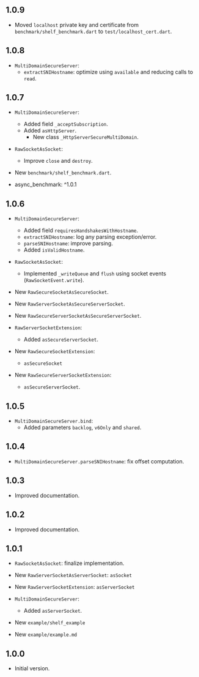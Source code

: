 ## 1.0.9

- Moved `localhost` private key and certificate
  from `benchmark/shelf_benchmark.dart` to `test/localhost_cert.dart`.

## 1.0.8

- `MultiDomainSecureServer`:
  - `extractSNIHostname`: optimize using `available` and reducing calls to `read`.

## 1.0.7

- `MultiDomainSecureServer`:
  - Added field `_acceptSubscription`.
  - Added `asHttpServer`.
    - New class `_HttpServerSecureMultiDomain`.

- `RawSocketAsSocket`:
  - Improve `close` and `destroy`.

- New `benchmark/shelf_benchmark.dart`.

- async_benchmark: ^1.0.1

## 1.0.6

- `MultiDomainSecureServer`:
  - Added field `requiresHandshakesWithHostname`.
  - `extractSNIHostname`: log any parsing exception/error.
  - `parseSNIHostname`: improve parsing.
  - Added `isValidHostname`.

- `RawSocketAsSocket`:
  - Implemented `_writeQueue` and `flush` using socket events (`RawSocketEvent.write`).

- New `RawSecureSocketAsSecureSocket`.
- New `RawServerSocketAsSecureServerSocket`.
- New `RawSecureServerSocketAsSecureServerSocket`.

- `RawServerSocketExtension`:
  - Added `asSecureServerSocket`.

- New `RawSecureSocketExtension`:
  - `asSecureSocket`

- New `RawSecureServerSocketExtension`:
  - `asSecureServerSocket`.

## 1.0.5

- `MultiDomainSecureServer.bind`:
  - Added parameters `backlog`, `v6Only` and `shared`.

## 1.0.4

- `MultiDomainSecureServer.parseSNIHostname`: fix offset computation.

## 1.0.3

- Improved documentation.

## 1.0.2

- Improved documentation.

## 1.0.1

- `RawSocketAsSocket`: finalize implementation.

- New `RawServerSocketAsServerSocket`: `asSocket`
- New `RawServerSocketExtension`: `asServerSocket`

- `MultiDomainSecureServer`:
  - Added `asServerSocket`.

- New `example/shelf_example`
- New `example/example.md`

## 1.0.0

- Initial version.
